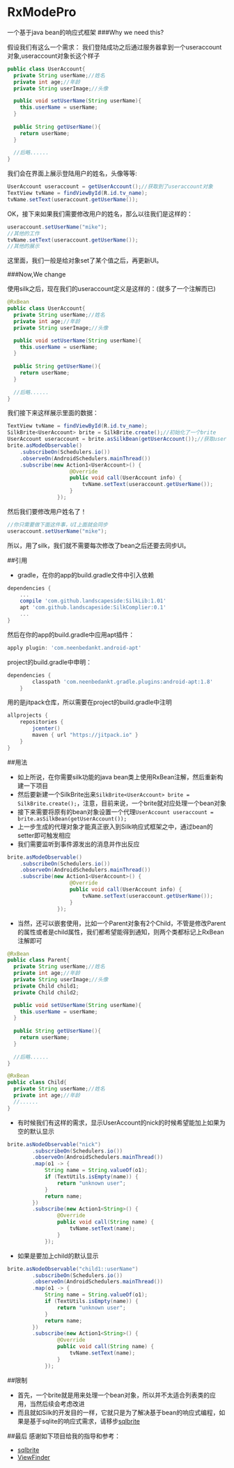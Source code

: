 # RxModePro
一个基于java bean的响应式框架
###Why we need this?

假设我们有这么一个需求：
我们登陆成功之后通过服务器拿到一个useraccount对象,useraccount对象长这个样子
```java
public class UserAccount{
  private String userName;//姓名
  private int age;//年龄
  private String userImage;//头像

  public void setUserName(String userName){
    this.userName = userName;
  }
  
  public String getUserName(){
    return userName;
  }
  
  //后略......
}
```
我们会在界面上展示登陆用户的姓名，头像等等:
```java
UserAccount useraccount = getUserAccount();//获取到了useraccount对象
TextView tvName = findViewById(R.id.tv_name);
tvName.setText(useraccount.getUserName());
```
OK，接下来如果我们需要修改用户的姓名，那么以往我们是这样的：
```java
useraccount.setUserName("mike");
//其他的工作
tvName.setText(useraccount.getUserName());
//其他的展示
```
这里面，我们一般是给对象set了某个值之后，再更新UI。

###Now,We change

使用silk之后，现在我们的useraccount定义是这样的：(就多了一个注解而已)
```java
@RxBean
public class UserAccount{
  private String userName;//姓名
  private int age;//年龄
  private String userImage;//头像

  public void setUserName(String userName){
    this.userName = userName;
  }
  
  public String getUserName(){
    return userName;
  }
  
  //后略......
}
```
我们接下来这样展示里面的数据：
```java
TextView tvName = findViewById(R.id.tv_name);
SilkBrite<UserAccount> brite = SilkBrite.create();//初始化了一个brite
UserAccount useraccount = brite.asSilkBean(getUserAccount());//获取useraccount对象，其实这是一个“换了包”的对象
brite.asModeObservable()
    .subscribeOn(Schedulers.io())
    .observeOn(AndroidSchedulers.mainThread())
    .subscribe(new Action1<UserAccount>() {
                    @Override
                    public void call(UserAccount info) {
                        tvName.setText(useraccount.getUserName());
                    }
                });
```
然后我们要修改用户姓名了！
```java
//你只需要做下面这件事，UI上面就会同步
useraccount.setUserName("mike");
```
所以，用了silk，我们就不需要每次修改了bean之后还要去同步UI。

##引用

* gradle，在你的app的build.gradle文件中引入依赖
```gradle
dependencies {
    ...
    compile 'com.github.landscapeside:SilkLib:1.01'
    apt 'com.github.landscapeside:SilkComplier:0.1'
    ...
}
```
然后在你的app的build.gradle中应用apt插件：
```gradle
apply plugin: 'com.neenbedankt.android-apt'
```
project的build.gradle中申明：
```gradle
dependencies {
        classpath 'com.neenbedankt.gradle.plugins:android-apt:1.8'
    }
```
用的是jitpack仓库，所以需要在project的build.gradle中注明
```gradle
allprojects {
    repositories {
        jcenter()
        maven { url "https://jitpack.io" }
    }
}
```

##用法

* 如上所说，在你需要silk功能的java bean类上使用RxBean注解，然后重新构建一下项目
* 然后要新建一个SilkBrite出来`SilkBrite<UserAccount> brite = SilkBrite.create();`，注意，目前来说，一个brite就对应处理一个bean对象
* 接下来需要将原有的bean对象设置一个代理`UserAccount useraccount = brite.asSilkBean(getUserAccount());`
* 上一步生成的代理对象才能真正嵌入到Silk响应式框架之中，通过bean的setter即可触发相应
* 我们需要监听到事件源发出的消息并作出反应
```java
brite.asModeObservable()
    .subscribeOn(Schedulers.io())
    .observeOn(AndroidSchedulers.mainThread())
    .subscribe(new Action1<UserAccount>() {
                    @Override
                    public void call(UserAccount info) {
                        tvName.setText(useraccount.getUserName());
                    }
                });
```
* 当然，还可以嵌套使用，比如一个Parent对象有2个Child，不管是修改Parent的属性或者是child属性，我们都希望能得到通知，则两个类都标记上RxBean注解即可
```java
@RxBean
public class Parent{
  private String userName;//姓名
  private int age;//年龄
  private String userImage;//头像
  private Child child1;
  private Child child2;

  public void setUserName(String userName){
    this.userName = userName;
  }
  
  public String getUserName(){
    return userName;
  }
  
  //后略......
}

@RxBean
public class Child{
  private String userName;//姓名
  private int age;//年龄
  //......
}
```
* 有时候我们有这样的需求，显示UserAccount的nick的时候希望能加上如果为空的默认显示
```java
brite.asNodeObservable("nick")
        .subscribeOn(Schedulers.io())
        .observeOn(AndroidSchedulers.mainThread())
        .map(o1 -> {
            String name = String.valueOf(o1);
            if (TextUtils.isEmpty(name)) {
                return "unknown user";
            }
            return name;
        })
        .subscribe(new Action1<String>() {
                @Override
                public void call(String name) {
                    tvName.setText(name);
                }
            });

```
* 如果是要加上child的默认显示
```java
brite.asNodeObservable("child1::userName")
        .subscribeOn(Schedulers.io())
        .observeOn(AndroidSchedulers.mainThread())
        .map(o1 -> {
            String name = String.valueOf(o1);
            if (TextUtils.isEmpty(name)) {
                return "unknown user";
            }
            return name;
        })
        .subscribe(new Action1<String>() {
                @Override
                public void call(String name) {
                    tvName.setText(name);
                }
            });
```


##限制

* 首先，一个brite就是用来处理一个bean对象，所以并不太适合列表类的应用，当然后续会考虑改进
* 而且就如Silk的开发目的一样，它就只是为了解决基于bean的响应式编程，如果是基于sqlite的响应式需求，请移步[sqlbrite](https://github.com/square/sqlbrite)

##最后
感谢如下项目给我的指导和参考：
* [sqlbrite](https://github.com/square/sqlbrite)
* [ViewFinder](https://github.com/brucezz/ViewFinder)


